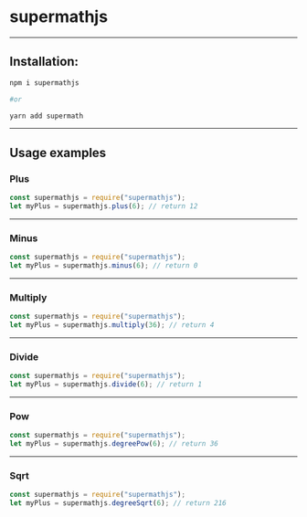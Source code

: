 # supermathjs

---

## Installation:

```bash
npm i supermathjs

#or

yarn add supermath
```

---

## Usage examples

### Plus

```javascript
const supermathjs = require("supermathjs");
let myPlus = supermathjs.plus(6); // return 12
```

---

### Minus

```javascript
const supermathjs = require("supermathjs");
let myPlus = supermathjs.minus(6); // return 0
```

---

### Multiply

```javascript
const supermathjs = require("supermathjs");
let myPlus = supermathjs.multiply(36); // return 4
```

---

### Divide

```javascript
const supermathjs = require("supermathjs");
let myPlus = supermathjs.divide(6); // return 1
```

---

### Pow

```javascript
const supermathjs = require("supermathjs");
let myPlus = supermathjs.degreePow(6); // return 36
```

---

### Sqrt

```javascript
const supermathjs = require("supermathjs");
let myPlus = supermathjs.degreeSqrt(6); // return 216
```
